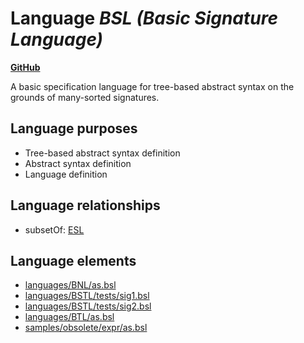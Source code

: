 # Language _BSL (Basic Signature Language)_
**[GitHub](https://github.com/softlang/yas/blob/master/languages/BSL)**

A basic specification language for tree-based abstract syntax on the grounds of many-sorted signatures.

## Language purposes
* Tree-based abstract syntax definition
* Abstract syntax definition
* Language definition

## Language relationships
* subsetOf: [ESL](http://softlang.github.io/yas/languages/ESL.html)

## Language elements
* [languages/BNL/as.bsl](../files/languages-BNL-as.bsl.md)
* [languages/BSTL/tests/sig1.bsl](../files/languages-BSTL-tests-sig1.bsl.md)
* [languages/BSTL/tests/sig2.bsl](../files/languages-BSTL-tests-sig2.bsl.md)
* [languages/BTL/as.bsl](../files/languages-BTL-as.bsl.md)
* [samples/obsolete/expr/as.bsl](../files/samples-obsolete-expr-as.bsl.md)
